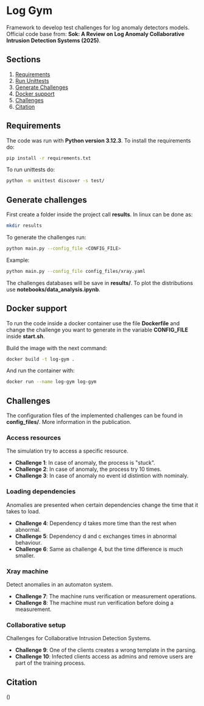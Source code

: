 # Log Gym 

Framework to develop test challenges for log anomaly detectors models. Official code base from: **Sok: A Review on Log Anomaly Collaborative Intrusion Detection Systems (2025)**.


## Sections 
1. [Requirements](#requirements)
2. [Run Unittests](#run-unittests)
3. [Generate Challenges](#generate-challenges)
4. [Docker support](#docker-support)
5. [Challenges](#challenges)
6. [Citation](#citation)

## Requirements

The code was run with **Python version 3.12.3**. To install the requirements do:

```bash
pip install -r requirements.txt 
```
To run unittests do:

```bash
python -m unittest discover -s test/ 
```

## Generate challenges
First create a folder inside the project call **results**. In linux can be done as:

```bash
mkdir results
```

To generate the challenges run:

```bash
python main.py --config_file <CONFIG_FILE>
```

Example:

```bash
python main.py --config_file config_files/xray.yaml
```

The challenges databases will be save in **results/**. To plot the distributions use **notebooks/data_analysis.ipynb**.

## Docker support
To run the code inside a docker container use the file **Dockerfile** and change the challenge you want to generate in the variable **CONFIG_FILE** inside **start.sh**.

Build the image with the next command:
```bash
docker build -t log-gym .
```
And run the container with:
```bash
docker run --name log-gym log-gym
```
## Challenges

The configuration files of the implemented challenges can be found in **config_files/**. More information in the publication.

### Access resources

The simulation try to access a specific resource.

*   **Challenge 1**: In case of anomaly, the process is "stuck".
*   **Challenge 2**: In case of anomaly, the process try 10 times.
*   **Challenge 3**: In case of anomaly no event id distintion with nominaly.

### Loading dependencies

Anomalies are presented when certain dependencies change the time that it takes to load.

*   **Challenge 4**: Dependency d takes more time than the rest when abnormal.
*   **Challenge 5**: Dependency d and c exchanges times in abnormal behaviour.
*   **Challenge 6**: Same as challenge 4, but the time difference is much smaller.

### Xray machine

Detect anomalies in an automaton system.

* **Challenge 7**:  The machine runs verification or measurement operations.
* **Challenge 8**: The machine must run verification before doing a measurement.

### Collaborative setup

Challenges for Collaborative Intrusion Detection Systems.

* **Challenge 9**: One of the clients creates a wrong template in the parsing.
* **Challenge 10**: Infected clients access as admins and remove users are part of the training process.

## Citation
()